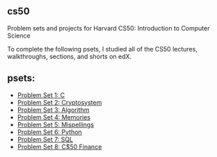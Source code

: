 ## cs50 ##
Problem sets and projects for Harvard CS50: Introduction to Computer Science

To complete the following psets, I studied all of the CS50 lectures, walkthroughs, sections, and shorts on edX.

## psets:
* [Problem Set 1: C](https://github.com/RAYOPOKU/Courses/tree/master/Harvard-CS50x/pset1)
* [Problem Set 2: Cryptosystem](https://github.com/RAYOPOKU/Courses/tree/master/Harvard-CS50x/pset2)
* [Problem Set 3: Algorithm](https://github.com/RAYOPOKU/Courses/tree/master/Harvard-CS50x/pset3)
* [Problem Set 4: Memories](https://github.com/RAYOPOKU/Courses/tree/master/Harvard-CS50x/pset4)
* [Problem Set 5: Mispellings](https://github.com/RAYOPOKU/Courses/tree/master/Harvard-CS50x/pset5)
* [Problem Set 6: Python](https://github.com/RAYOPOKU/Courses/tree/master/Harvard-CS50x/pset6)
* [Problem Set 7: SQL](https://github.com/RAYOPOKU/Courses/tree/master/Harvard-CS50x/pset7)
* [Problem Set 8: C$50 Finance](https://github.com/RAYOPOKU/Courses/tree/master/Harvard-CS50x/pset8) 
